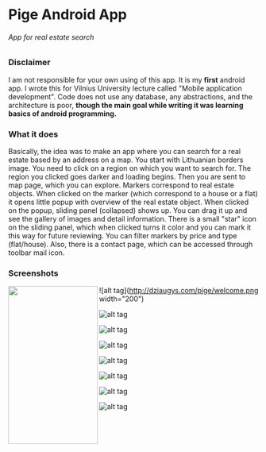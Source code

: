 # Pige Android App
###### App for real estate search

### Disclaimer
I am not responsible for your own using of this app. 
It is my **first** android app. I wrote this for Vilnius University lecture called "Mobile application development".
Code does not use any database, any abstractions, and the architecture is poor, 
**though the main goal while writing it was learning basics of android programming.**

### What it does
Basically, the idea was to make an app where you can search for a real estate based by an address on a map.
You start with Lithuanian borders image. You need to click on a region on which you want to search for. The region you clicked goes darker and loading begins.
Then you are sent to map page, which you can explore. Markers correspond to real estate objects.
When clicked on the marker (which correspond to a house or a flat) it opens little popup with overview of the real estate object.
When clicked on the popup, sliding panel (collapsed) shows up. You can drag it up and see the gallery of images and detail information.
There is a small "star" icon on the sliding panel, which when clicked turns it color and you can mark it this way for future reviewing.
You can filter markers by price and type (flat/house).
Also, there is a contact page, which can be accessed through toolbar mail icon.

### Screenshots
<a href="url"><img src="http://dziaugys.com/pige/welcome.png" align="left" height="318" width="180" ></a>

![alt tag](http://dziaugys.com/pige/welcome.png  width="200")

![alt tag](http://dziaugys.com/pige/map.png)

![alt tag](http://dziaugys.com/pige/marker.png)

![alt tag](http://dziaugys.com/pige/filter.png)

![alt tag](http://dziaugys.com/pige/slidingPanelCollapsed.png)

![alt tag](http://dziaugys.com/pige/slidingPanelMoving.png)

![alt tag](http://dziaugys.com/pige/details.png)

![alt tag](http://dziaugys.com/pige/viewpager.png)




